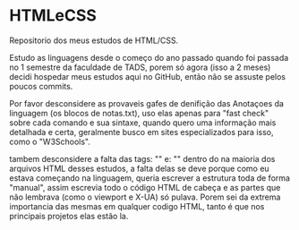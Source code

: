 # HTMLeCSS
Repositorio dos meus estudos de HTML/CSS.

Estudo as linguagens desde o começo do ano passado quando foi passada no 1 semestre da faculdade de TADS, porem só agora (isso a 2 meses) decidi hospedar meus estudos aqui no GitHub, então não se assuste pelos poucos commits.

Por favor desconsidere as provaveis gafes de denifição das Anotaçoes da linguagem (os blocos de notas.txt), uso elas apenas para "fast check" sobre cada comando e sua sintaxe, quando quero uma informação mais detalhada e certa, geralmente busco em sites especializados para isso, como o "W3Schools".

tambem desconsidere a falta das tags: "<meta name="viewport" content="width=device-width initial-scale=1.0">" e:
"<meta http-equiv="X-UA-Compatible" content="IE=edge">" dentro do <head> na maioria dos arquivos HTML desses estudos, a falta delas se deve porque como eu estava começando na linguagem, queria escrever a estrutura toda de forma "manual", assim escrevia todo o código HTML de cabeça e as partes que não lembrava (como o viewport e X-UA) só pulava.  Porem sei da extrema importancia das mesmas em qualquer codigo HTML, tanto é que nos principais projetos elas estão la.




 
